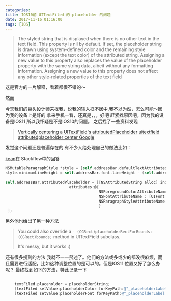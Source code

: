 ```yaml
---
categories:
title: IOS10前 UITextFiled 的 placeholder 的问题
date: 2017-11-16 01:16:00
tags: [IOS]
---
```


> The styled string that is displayed when there is no other text in the text field.
> This property is nil by default. If set, the placeholder string is drawn using system-defined color and the remaining style information (except the text color) of the attributed string. Assigning a new value to this property also replaces the value of the placeholder property with the same string data, albeit without any formatting information. Assigning a new value to this property does not affect any other style-related properties of the text field

这是官方的一片解释，看着都很不错的～

<!-- more -->

然而

今天我们的巨头设计师来找我，说我的输入框不居中.我不以为然，怎么可能～因为我的设备上是好的
拿来手机一看，还真是，，，好吧 赶紧找原因吧，因为我的设备是IOS11 所以我怀疑是不是IOS10的问题。
之后找了一些资料发现

> [Vertically centering a UITextField's attributedPlaceholder](https://stackoverflow.com/questions/28677519/vertically-centering-a-uitextfields-attributedplaceholder)
> [uitextfield attributedplaceholder center Google](https://www.google.com.hk/search?safe=strict&ei=WB8NWvSGG8LNmQHB0q2oBw&q=uitextfield+attributedplaceholder+center&oq=uitextfield+attributedplaceholder+c&gs_l=psy-ab.3.0.0i203k1.98408.107770.0.109474.25.19.0.0.0.0.469.2569.2-6j1j1.8.0....0...1.1j4.64.psy-ab..18.7.2272...0j0i10i203k1j0i10k1j0i10i30k1j35i39k1j0i67k1j0i30k1j0i8i30k1.0.n33G4smHqp4)

发觉这个问题还是普遍存在的 有不少人给处理自己的做法比如：

[kean](https://stackoverflow.com/users/1486308/kean)在 Stackflow中的回答

````objective-c
NSMutableParagraphStyle *style = [self.addressBar.defaultTextAttributes[NSParagraphStyleAttributeName] mutableCopy];
style.minimumLineHeight = self.addressBar.font.lineHeight - (self.addressBar.font.lineHeight - [UIFont fontWithName:@"Gotham-BookItalic" size:14.0].lineHeight) / 2.0;

self.addressBar.attributedPlaceholder = [[NSAttributedString alloc] initWithString:@"Placeholder text"
                            attributes:@{
                                         NSForegroundColorAttributeName: [UIColor colorWithRed:79/255.0f green:79/255.0f blue:79/255.0f alpha:0.5f],
                                         NSFontAttributeName : [UIFont fontWithName:@"Gotham-BookItalic" size:14.0],
                                         NSParagraphStyleAttributeName : style
                                         }
 ];
````

另外他也给出了另一种方法

>You could also override a `- (CGRect)placeholderRectForBounds:(CGRect)bounds;` method in UITextField subclass.
>
>It's messy, but it works :)

还有很多搜到的方法 我就不一一赘述了。他们的方法或多或少的都没很麻烦，而且需要进行适配，比如这种调整位置的是可以的。但是IOS11 位置又好了怎么办呢？
最终找到如下的方法，特此记录一下

````objective-c

    textFiled.placeholder = placeholderString;
    [textFiled setValue:placeholderColor forKeyPath:@"_placeholderLabel.textColor"];
    [textFiled setValue:placeholderFont forKeyPath:@"_placeholderLabel.font"];
````
